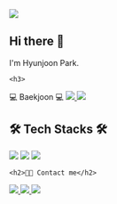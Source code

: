 </head>
<body>
    <div class="center-align">
        <img class="profile-image" src="https://capsule-render.vercel.app/api?type=rect&color=0:ff0000,100:361ef1&height=120&text=😃&animation=fadeIn&fontColor=ffffff&fontSize=50" />
    </div>
    <div class="left-align">
        <h2>Hi there 👋</h2>
        <p class="center-align">I'm Hyunjoon Park.</p>
    </div>

    <h3>
💻 Baekjoon 💻</h3>
<a href="https://solved.ac/junippini83">
<img src="http://mazassumnida.wtf/api/v2/generate_badge?boj=junippini83">
    </a>
<img src="http://mazandi.herokuapp.com/api?handle=junippini83&theme=dark">
 <h2>
🛠️ Tech Stacks 🛠️</h2>
<img src="https://img.shields.io/badge/C++-00599C?style=flat&logo=C%2B%2B&logoColor=white">
<img src="https://img.shields.io/badge/Python-3776AB?style=flat&logo=Python&logoColor=white">
<img src="https://img.shields.io/badge/C-A8B9CC?style=flat&logo=C&logoColor=white">

    <h2>🧑‍💻 Contact me</h2>
<a href="https://www.instagram.com/hjpark_83">
<img src="https://img.shields.io/badge/Instagram-E4405F?style=flat&logo=Instagram&logoColor=white&link=https://www.instagram.com/hjpark_83">
    </a>
<a href="https://velog.io/@hyunjoon0803">
<img src="https://img.shields.io/badge/Velog-20C997?style=flat&logo=Velog&logoColor=white&link=https://velog.io/@hyunjoon0803">
    </a>
<a href="mailto:hyunjoon0803@hanyang.ac.kr"> 
<img src="https://img.shields.io/badge/Gmail-EA4335?style=flat&logo=Gmail&logoColor=white&link=mailto:youremail@example.com"> 
    </a>

</body>
</html>
